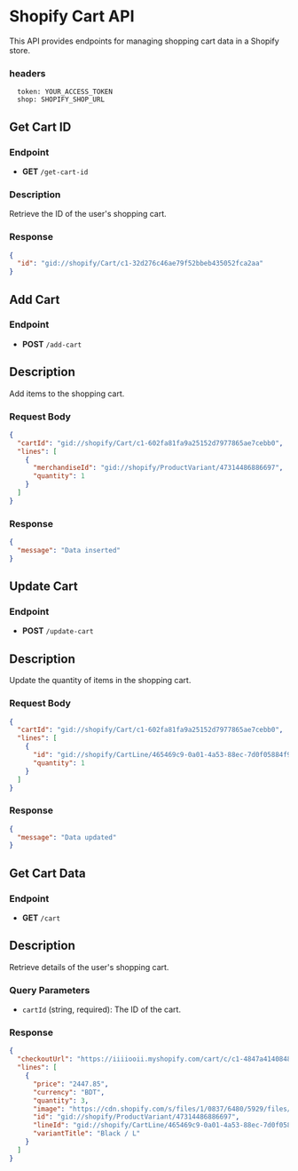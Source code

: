 # Shopify Cart API

This API provides endpoints for managing shopping cart data in a Shopify store.

### headers
```text
  token: YOUR_ACCESS_TOKEN
  shop: SHOPIFY_SHOP_URL
```

## Get Cart ID

### Endpoint

- **GET** `/get-cart-id`

### Description

Retrieve the ID of the user's shopping cart.

### Response

```json
{
  "id": "gid://shopify/Cart/c1-32d276c46ae79f52bbeb435052fca2aa"
}
```

## Add Cart

### Endpoint

- **POST** `/add-cart`

## Description

Add items to the shopping cart.

### Request Body

```json
{
  "cartId": "gid://shopify/Cart/c1-602fa81fa9a25152d7977865ae7cebb0",
  "lines": [
    {
      "merchandiseId": "gid://shopify/ProductVariant/47314486886697",
      "quantity": 1
    }
  ]
}
```
### Response 

```json
{
  "message": "Data inserted"
}
```

## Update Cart

### Endpoint

- **POST** `/update-cart`

## Description

Update the quantity of items in the shopping cart.

### Request Body

```json
{
  "cartId": "gid://shopify/Cart/c1-602fa81fa9a25152d7977865ae7cebb0",
  "lines": [
    {
      "id": "gid://shopify/CartLine/465469c9-0a01-4a53-88ec-7d0f05884f92?cart=Z2NwLXVzLWNlbnRyYWwxOjAxSEhCWDhWRU1KN0tBNDEyVlI3Wlc4ODFC",
      "quantity": 1
    }
  ]
}
```
### Response 

```json
{
  "message": "Data updated"
}
```

## Get Cart Data

### Endpoint

- **GET** `/cart`

## Description

Retrieve details of the user's shopping cart.

### Query Parameters
- `cartId` (string, required): The ID of the cart.

### Response

```json
{
  "checkoutUrl": "https://iiiiooii.myshopify.com/cart/c/c1-4847a4140848f5030da841c09a12c7bd?key=1636ff6d827c0b01f1cbb13afbef3d6b",
  "lines": [
    {
      "price": "2447.85",
      "currency": "BDT",
      "quantity": 3,
      "image": "https://cdn.shopify.com/s/files/1/0837/6480/5929/files/model02_30164e4d-16f9-47d3-a439-f83b8ed131fd.png?v=1701840816",
      "id": "gid://shopify/ProductVariant/47314486886697",
      "lineId": "gid://shopify/CartLine/465469c9-0a01-4a53-88ec-7d0f05884f92?cart=Z2NwLXVzLWNlbnRyYWwxOjAxSEhCWDhWRU1KN0tBNDEyVlI3Wlc4ODFC",
      "variantTitle": "Black / L"
    }
  ]
}
```